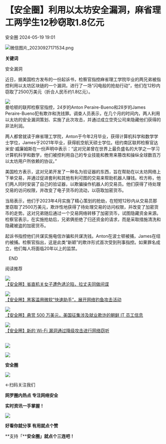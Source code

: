#  【安全圈】利用以太坊安全漏洞，麻省理工两学生12秒窃取1.8亿元   
 安全圈   2024-05-19 19:01  
  
![](https://mmbiz.qpic.cn/sz_mmbiz_png/aBHpjnrGylgOvEXHviaXu1fO2nLov9bZ055v7s8F6w1DD1I0bx2h3zaOx0Mibd5CngBwwj2nTeEbupw7xpBsx27Q/640?wx_fmt=png&from=appmsg "微信图片_20230927171534.png")  
  
  
**关键词**  
  
  
  
安全漏洞  
  
  
近日，据美国检方发布的一份起诉书，检察官指控麻省理工学院毕业的两兄弟被指控利用以太坊区块链的一个漏洞，进行了一场“闪电般的抢劫行动”，他们在12秒内窃取了2500万美元（折合人民币约1.8亿元）。  
  
![](https://mmbiz.qpic.cn/sz_mmbiz_jpg/aBHpjnrGylgvOvZfEwSlB4wXz0q8cpfQO3Azf9975mRK6ry2cQ6RLh3hBS6eLLtXNdqC33B86nC3EVoF3HH5yw/640?wx_fmt=jpeg&from=appmsg "")  
曼哈顿的联邦检察官指控，24岁的Anton Peraire-Bueno和28岁的James Peraire-Bueno犯有欺诈和洗钱罪。调查人员表示，在几个月的时间内，两人利用以太坊的安全漏洞策划、实施了此次攻击，并通过成立空壳公司来隐藏他们获得的非法利润。  
  
两人都曾就读于麻省理工学院，Anton于今年2月毕业，获得计算机科学和数学学士学位，James于2021年毕业，获得航空航天硕士学位。纽约南区联邦检察官达米安·威廉姆斯在一份声明中表示：“这对兄弟曾在世界上最负盛名的大学之一学习计算机科学和数学，他们被控利用自己的专业技能和教育来篡改和操纵全球数百万以太坊用户所依赖的协议。”  
  
美国检方表示，这对兄弟开发了一种名为验证器的东西，旨在帮助在以太坊网络上下单交易，并通过促进套利和其他有利可图的交易来帮助机器人赚钱。检方称，他们两人同时安装了自己的验证器，以欺骗操作机器人的交易员。他们获得了待处理交易的访问权限，并改变了电子货币的流动，以窃取加密货币。  
  
当局表示，他们于2023年4月实施了精心策划的抢劫，在短短12秒内从交易员那里窃取了2500万美元，欺诈性地获得了待处理交易的访问权限，并改变了加密货币的走势。这对兄弟随后通过一个交易网络转移了加密货币，试图隐藏资金来源。检察官表示，在实施抢劫后，兄弟俩拒绝了归还资金的请求，而是采取措施清洗和隐藏被盗的加密货币。  
  
起诉书指控他们共谋实施电信诈骗和共谋洗钱。Anton在波士顿被捕，James在纽约被捕。检察官指出，这是此类“新颖”的欺诈形式首次受到刑事指控。如果罪名成立，他们每人将面临20年以上的监禁。  
  
  
   END    
  
  
阅读推荐  
  
  
![](https://mmbiz.qpic.cn/sz_mmbiz_png/dIg0d6nYqy8K4XwqlXnuufRGOc3rkqDrKWoxrx4icaP7gfMyZJMY0EAZmt22WSnGmQ6DiagxAvSsJegljaYjx06Q/640?wx_fmt=png "")  
[【安全圈】省直机关女子遭色诱沦陷，拉丈夫同做间谍](http://mp.weixin.qq.com/s?__biz=MzIzMzE4NDU1OQ==&mid=2652060059&idx=1&sn=df6249b47089a75aa96e26d4ad2b3b1c&chksm=f36e15dbc4199ccdc326555c64e4f5a9870813b06fc13d9324485edddf1693cf35eed89cfa39&scene=21#wechat_redirect)  
  
  
  
![](https://mmbiz.qpic.cn/sz_mmbiz_jpg/aBHpjnrGylj5L9aTiahiaB0tXrEjv0YBN0FseJqynt3M3KPbuiaTjHJsWe0JZs6l0MpyXyyaTEZSDj7cCJktUTAUQ/640?wx_fmt=jpeg "")  
[【安全圈】黑客滥用微软“快速助手”，展开网络钓鱼攻击活动](http://mp.weixin.qq.com/s?__biz=MzIzMzE4NDU1OQ==&mid=2652060059&idx=2&sn=4618a81ed02ddfb0914522b2dbf15fd8&chksm=f36e15dbc4199ccd4325607924737a5d3b0e23da2cb0c5d7c6d2c8889db7f0da02c0b172c1cd&scene=21#wechat_redirect)  
  
  
  
![](https://mmbiz.qpic.cn/sz_mmbiz_jpg/aBHpjnrGylj5L9aTiahiaB0tXrEjv0YBN0hep2mdBV7YSgRq0CTfnatVDWAxX3ZwbM30GrHmRH8bK6kbyQ4KTQOQ/640?wx_fmt=jpeg&from=appmsg "")  
[【安全圈】悬赏 500 万美元，美国征集涉及就业欺诈的朝鲜 IT 员工信息](http://mp.weixin.qq.com/s?__biz=MzIzMzE4NDU1OQ==&mid=2652060059&idx=3&sn=c14bad6c23072124da4e4cef93a01284&chksm=f36e15dbc4199ccd714168cc1deafef79729da488413d70eec1a5c5d98451b2a8ae9a9e5324d&scene=21#wechat_redirect)  
  
  
  
![](https://mmbiz.qpic.cn/sz_mmbiz_jpg/aBHpjnrGylj5L9aTiahiaB0tXrEjv0YBN0SN8Asc2BD8Y2OEvZATMflzhEhDyiaiah83099gHd2zJQzVbZW4CpU73A/640?wx_fmt=jpeg&from=appmsg "")  
[【安全圈】新的 Wi-Fi 漏洞通过降级攻击进行网络窃听](http://mp.weixin.qq.com/s?__biz=MzIzMzE4NDU1OQ==&mid=2652060059&idx=4&sn=3a1f98131b57d56bfc927626be63cff2&chksm=f36e15dbc4199ccd5f2ee3fff1666349e5fbb3765698e076858e004384e91aa24ffeb949938b&scene=21#wechat_redirect)  
                
  
  
  
  
  
![](https://mmbiz.qpic.cn/mmbiz_gif/aBHpjnrGylgeVsVlL5y1RPJfUdozNyCEft6M27yliapIdNjlcdMaZ4UR4XxnQprGlCg8NH2Hz5Oib5aPIOiaqUicDQ/640?wx_fmt=gif "")  
  
  
  
![](https://mmbiz.qpic.cn/mmbiz_png/aBHpjnrGylgeVsVlL5y1RPJfUdozNyCEDQIyPYpjfp0XDaaKjeaU6YdFae1iagIvFmFb4djeiahnUy2jBnxkMbaw/640?wx_fmt=png "")  
  
**安全圈**  
  
![](https://mmbiz.qpic.cn/mmbiz_gif/aBHpjnrGylgeVsVlL5y1RPJfUdozNyCEft6M27yliapIdNjlcdMaZ4UR4XxnQprGlCg8NH2Hz5Oib5aPIOiaqUicDQ/640?wx_fmt=gif "")  
  
  
←扫码关注我们  
  
**网罗圈内热点 专注网络安全**  
  
**实时资讯一手掌握！**  
  
  
![](https://mmbiz.qpic.cn/mmbiz_gif/aBHpjnrGylgeVsVlL5y1RPJfUdozNyCE3vpzhuku5s1qibibQjHnY68iciaIGB4zYw1Zbl05GQ3H4hadeLdBpQ9wEA/640?wx_fmt=gif "")  
  
**好看你就分享 有用就点个赞**  
  
**支持「****安全圈」就点个三连吧！**  
  
  
